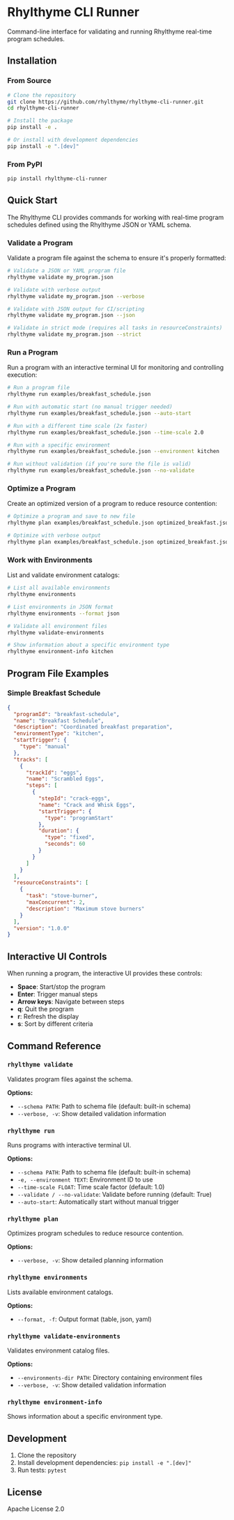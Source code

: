 # Rhylthyme CLI Runner

Command-line interface for validating and running Rhylthyme real-time program schedules.

## Installation

### From Source

```bash
# Clone the repository
git clone https://github.com/rhylthyme/rhylthyme-cli-runner.git
cd rhylthyme-cli-runner

# Install the package
pip install -e .

# Or install with development dependencies
pip install -e ".[dev]"
```

### From PyPI

```bash
pip install rhylthyme-cli-runner
```

## Quick Start

The Rhylthyme CLI provides commands for working with real-time program schedules defined using the Rhylthyme JSON or YAML schema.

### Validate a Program

Validate a program file against the schema to ensure it's properly formatted:

```bash
# Validate a JSON or YAML program file
rhylthyme validate my_program.json

# Validate with verbose output
rhylthyme validate my_program.json --verbose

# Validate with JSON output for CI/scripting
rhylthyme validate my_program.json --json

# Validate in strict mode (requires all tasks in resourceConstraints)
rhylthyme validate my_program.json --strict
```

### Run a Program

Run a program with an interactive terminal UI for monitoring and controlling execution:

```bash
# Run a program file
rhylthyme run examples/breakfast_schedule.json

# Run with automatic start (no manual trigger needed)
rhylthyme run examples/breakfast_schedule.json --auto-start

# Run with a different time scale (2x faster)
rhylthyme run examples/breakfast_schedule.json --time-scale 2.0

# Run with a specific environment
rhylthyme run examples/breakfast_schedule.json --environment kitchen

# Run without validation (if you're sure the file is valid)
rhylthyme run examples/breakfast_schedule.json --no-validate
```

### Optimize a Program

Create an optimized version of a program to reduce resource contention:

```bash
# Optimize a program and save to new file
rhylthyme plan examples/breakfast_schedule.json optimized_breakfast.json

# Optimize with verbose output
rhylthyme plan examples/breakfast_schedule.json optimized_breakfast.json --verbose
```

### Work with Environments

List and validate environment catalogs:

```bash
# List all available environments
rhylthyme environments

# List environments in JSON format
rhylthyme environments --format json

# Validate all environment files
rhylthyme validate-environments

# Show information about a specific environment type
rhylthyme environment-info kitchen
```

## Program File Examples

### Simple Breakfast Schedule

```json
{
  "programId": "breakfast-schedule",
  "name": "Breakfast Schedule",
  "description": "Coordinated breakfast preparation",
  "environmentType": "kitchen",
  "startTrigger": {
    "type": "manual"
  },
  "tracks": [
    {
      "trackId": "eggs",
      "name": "Scrambled Eggs",
      "steps": [
        {
          "stepId": "crack-eggs",
          "name": "Crack and Whisk Eggs",
          "startTrigger": {
            "type": "programStart"
          },
          "duration": {
            "type": "fixed",
            "seconds": 60
          }
        }
      ]
    }
  ],
  "resourceConstraints": [
    {
      "task": "stove-burner",
      "maxConcurrent": 2,
      "description": "Maximum stove burners"
    }
  ],
  "version": "1.0.0"
}
```

## Interactive UI Controls

When running a program, the interactive UI provides these controls:

- **Space**: Start/stop the program
- **Enter**: Trigger manual steps
- **Arrow keys**: Navigate between steps
- **q**: Quit the program
- **r**: Refresh the display
- **s**: Sort by different criteria

## Command Reference

### `rhylthyme validate`

Validates program files against the schema.

**Options:**
- `--schema PATH`: Path to schema file (default: built-in schema)
- `--verbose, -v`: Show detailed validation information

### `rhylthyme run`

Runs programs with interactive terminal UI.

**Options:**
- `--schema PATH`: Path to schema file (default: built-in schema)
- `-e, --environment TEXT`: Environment ID to use
- `--time-scale FLOAT`: Time scale factor (default: 1.0)
- `--validate / --no-validate`: Validate before running (default: True)
- `--auto-start`: Automatically start without manual trigger

### `rhylthyme plan`

Optimizes program schedules to reduce resource contention.

**Options:**
- `--verbose, -v`: Show detailed planning information

### `rhylthyme environments`

Lists available environment catalogs.

**Options:**
- `--format, -f`: Output format (table, json, yaml)

### `rhylthyme validate-environments`

Validates environment catalog files.

**Options:**
- `--environments-dir PATH`: Directory containing environment files
- `--verbose, -v`: Show detailed validation information

### `rhylthyme environment-info`

Shows information about a specific environment type.

## Development

1. Clone the repository
2. Install development dependencies: `pip install -e ".[dev]"`
3. Run tests: `pytest`

## License

Apache License 2.0
